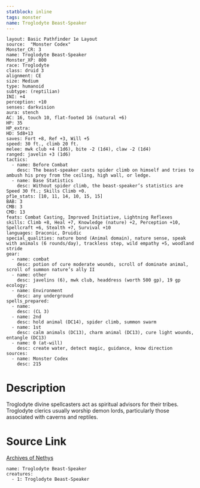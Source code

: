 ```yaml
---
statblock: inline
tags: monster
name: Troglodyte Beast-Speaker
---
```

```statblock
layout: Basic Pathfinder 1e Layout
source:  "Monster Codex"
Monster_CR: 3
name: Troglodyte Beast-Speaker
Monster_XP: 800
race: Troglodyte
class: druid 3
alignment: CE
size: Medium
type: humanoid
subtype: (reptilian)
INI: +4
perception: +10
senses: darkvision
aura: stench
AC: 16, touch 10, flat-footed 16 (natural +6)
HP: 35
HP_extra: 
HD: 5d8+13
saves: Fort +8, Ref +3, Will +5
speed: 30 ft., climb 20 ft.
melee: mwk club +4 (1d6), bite -2 (1d4), claw -2 (1d4)
ranged: javelin +3 (1d6)
tactics:
  - name: Before Combat
    desc: The beast-speaker casts spider climb on himself and tries to ambush his prey from the ceiling, high wall, or ledge.
  - name: Base Statistics
    desc: Without spider climb, the beast-speaker’s statistics are Speed 30 ft.; Skills Climb +0.
pf1e_stats: [10, 11, 14, 10, 15, 15]
BAB: 3
CMB: 3
CMD: 13
feats: Combat Casting, Improved Initiative, Lightning Reflexes
skills: Climb +8, Heal +7, Knowledge (nature) +2, Perception +10, Spellcraft +6, Stealth +7, Survival +10
languages: Draconic, Druidic
special_qualities: nature bond (Animal domain), nature sense, speak with animals (6 rounds/day), trackless step, wild empathy +5, woodland stride
gear:
  - name: combat
    desc: potion of cure moderate wounds, scroll of dominate animal, scroll of summon nature’s ally II
  - name: other
    desc: javelins (6), mwk club, headdress (worth 500 gp), 19 gp
ecology:
  - name: Environment
    desc: any underground
spells_prepared:
  - name:
    desc: (CL 3)
  - name: 2nd
    desc: hold animal (DC14), spider climb, summon swarm
  - name: 1st
    desc: calm animals (DC13), charm animal (DC13), cure light wounds, entangle (DC13)
  - name: 0 (at-will)
    desc: create water, detect magic, guidance, know direction
sources:
  - name: Monster Codex
    desc: 215
```
# Description
Troglodyte divine spellcasters act as spiritual advisors for their tribes. Troglodyte clerics usually worship demon lords, particularly those associated with caverns and reptiles.
# Source Link
[Archives of Nethys](https://aonprd.com/MonsterDisplay.aspx?ItemName=Troglodyte%20Beast-Speaker)
```encounter-table
name: Troglodyte Beast-Speaker
creatures:
  - 1: Troglodyte Beast-Speaker
```
